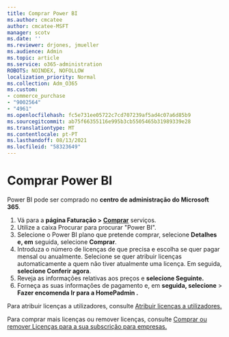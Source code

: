 ```yaml
---
title: Comprar Power BI
ms.author: cmcatee
author: cmcatee-MSFT
manager: scotv
ms.date: ''
ms.reviewer: drjones, jmueller
ms.audience: Admin
ms.topic: article
ms.service: o365-administration
ROBOTS: NOINDEX, NOFOLLOW
localization_priority: Normal
ms.collection: Adm_O365
ms.custom:
- commerce_purchase
- "9002564"
- "4961"
ms.openlocfilehash: fc5e731ee05722c7cd707239af5ad4c07a6d85b9
ms.sourcegitcommit: ab75f66355116e995b3cb5505465b31989339e28
ms.translationtype: MT
ms.contentlocale: pt-PT
ms.lasthandoff: 08/13/2021
ms.locfileid: "58323649"
---
```

# <a name="purchase-power-bi"></a>Comprar Power BI

Power BI pode ser comprado no **centro de administração do Microsoft 365**.

1. Vá para a **página Faturação > [Comprar](https://go.microsoft.com/fwlink/p/?linkid=868433)** serviços.
2. Utilize a caixa Procurar para procurar "Power BI".
3. Selecione o Power BI plano que pretende comprar, selecione **Detalhes e, em** seguida, selecione **Comprar**.
4. Introduza o número de licenças de que precisa e escolha se quer pagar mensal ou anualmente. Selecione se quer atribuir licenças automaticamente a quem não tiver atualmente uma licença. Em seguida, **selecione Conferir agora**.
5. Reveja as informações relativas aos preços e **selecione Seguinte.**
6. Forneça as suas informações de pagamento e, em **seguida, selecione**  >  **Fazer encomenda Ir para a HomePadmin .**

Para atribuir licenças a utilizadores, consulte [Atribuir licenças a utilizadores.](https://docs.microsoft.com/microsoft-365/admin/manage/assign-licenses-to-users)

Para comprar mais licenças ou remover licenças, consulte [Comprar ou remover Licenças para a sua subscrição para empresas.](https://docs.microsoft.com/microsoft-365/commerce/licenses/buy-licenses)